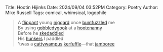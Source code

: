 Title: Hootin Hijinks
Date: 2024/09/04 03:52PM
Category: Poetry
Author: Mike Russell
Tags: comical, whimsical, logophile

> A [flippant](https://www.merriam-webster.com/dictionary/flippant) young [niggard](https://www.merriam-webster.com/dictionary/niggard) once [bumfuzzled](https://www.merriam-webster.com/dictionary/bumfuzzled) me<br>
> By using [gobbledygook](https://www.merriam-webster.com/dictionary/gobbledygook) at a [hootenanny](https://www.merriam-webster.com/dictionary/hootenanny)<br>
> Before he [skedaddled](https://www.merriam-webster.com/dictionary/skedaddled)<br>
> His [hunkers](https://www.merriam-webster.com/dictionary/hunkers) I paddled<br>
> 'twas a [cattywampus](https://www.merriam-webster.com/dictionary/cattywampus) [kerfuffle](https://www.merriam-webster.com/dictionary/kerfuffle)—that [jamboree](https://www.merriam-webster.com/dictionary/jamboree)